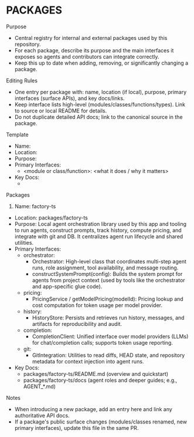 # PACKAGES

Purpose

- Central registry for internal and external packages used by this repository.
- For each package, describe its purpose and the main interfaces it exposes so agents and contributors can integrate correctly.
- Keep this up to date when adding, removing, or significantly changing a package.

Editing Rules

- One entry per package with: name, location (if local), purpose, primary interfaces (surface APIs), and key docs/links.
- Keep interface lists high-level (modules/classes/functions/types). Link to source or local README for details.
- Do not duplicate detailed API docs; link to the canonical source in the package.

Template

- Name: <package-name>
- Location: <path or external registry>
- Purpose: <short description>
- Primary Interfaces:
  - <module or class/function>: <what it does / why it matters>
- Key Docs:
  - <link to README / docs>

Packages

1) Name: factory-ts
- Location: packages/factory-ts
- Purpose: Local agent orchestration library used by this app and tooling to run agents, construct prompts, track history, compute pricing, and integrate with git and DB. It centralizes agent run lifecycle and shared utilities.
- Primary Interfaces:
  - orchestrator:
    - Orchestrator: High-level class that coordinates multi-step agent runs, role assignment, tool availability, and message routing.
    - constructSystemPrompt(config): Builds the system prompt for agents from project context (used by tools like the orchestrator and app-specific glue code).
  - pricing:
    - PricingService / getModelPricing(modelId): Pricing lookup and cost computation for token usage per model provider.
  - history:
    - HistoryStore: Persists and retrieves run history, messages, and artifacts for reproducibility and audit.
  - completion:
    - CompletionClient: Unified interface over model providers (LLMs) for chat/completion calls; supports token usage reporting.
  - git:
    - GitIntegration: Utilities to read diffs, HEAD state, and repository metadata for context injection into agent runs.
- Key Docs:
  - packages/factory-ts/README.md (overview and quickstart)
  - packages/factory-ts/docs (agent roles and deeper guides; e.g., AGENT_*.md)

Notes

- When introducing a new package, add an entry here and link any authoritative API docs.
- If a package's public surface changes (modules/classes renamed, new primary interfaces), update this file in the same PR.
